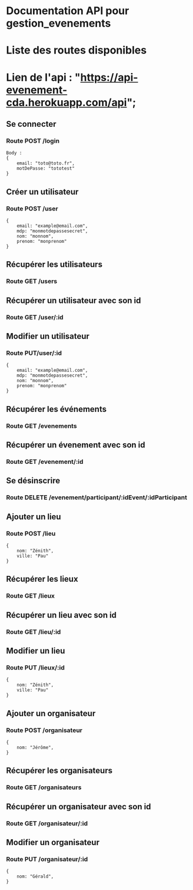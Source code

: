 # Documentation API pour gestion_evenements

# Liste des routes disponibles
# Lien de l'api : "https://api-evenement-cda.herokuapp.com/api";
  
## Se connecter
### Route POST /login

    Body : 
    {
    	email: "toto@toto.fr",
    	motDePasse: "tototest"
    }

## Créer un utilisateur
### Route POST /user

    {
    	email: "example@email.com",
    	mdp: "monmotdepassesecret",
    	nom: "monnom",
    	prenom: "monprenom"
    }

## Récupérer les utilisateurs
### Route GET /users

## Récupérer un utilisateur avec son id
### Route GET /user/:id

## Modifier un utilisateur
### Route PUT/user/:id
    {
    	email: "example@email.com",
    	mdp: "monmotdepassesecret",
    	nom: "monnom",
    	prenom: "monprenom"
    }



## Récupérer les événements
### Route GET /evenements

## Récupérer un évenement avec son id
### Route GET /evenement/:id

## Se désinscrire
### Route DELETE /evenement/participant/:idEvent/:idParticipant



## Ajouter un lieu
### Route POST /lieu
  
    {
    	nom: "Zénith",
    	ville: "Pau"
    }

## Récupérer les lieux
### Route GET /lieux

## Récupérer un lieu avec son id
### Route GET /lieu/:id

## Modifier un lieu
### Route PUT /lieux/:id
    {
    	nom: "Zénith",
    	ville: "Pau"
    }



## Ajouter un organisateur
### Route POST /organisateur
  
    {
    	nom: "Jérôme",
    }

## Récupérer les organisateurs
### Route GET /organisateurs

## Récupérer un organisateur avec son id
### Route GET /organisateur/:id

## Modifier un organisateur
### Route PUT /organisateur/:id
    {
    	nom: "Gérald",
    }
